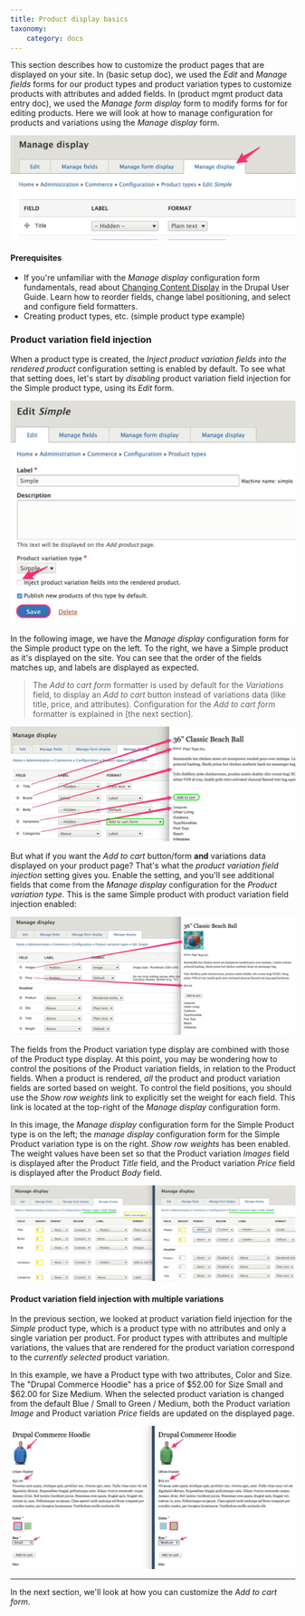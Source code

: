 ```yaml
---
title: Product display basics
taxonomy:
    category: docs
---
```


This section describes how to customize the product pages that are displayed on your site. In (basic setup doc), we used the *Edit* and *Manage fields* forms for our product types and product variation types to customize products with attributes and added fields. In (product mgmt product data entry doc), we used the *Manage form display* form to modify forms for for editing products. Here we will look at how to manage configuration for products and variations using the *Manage display* form.

![Product manage display ui](../../images/product-display-ui-1.jpg)

#### Prerequisites
- If you're unfamiliar with the *Manage display* configuration form fundamentals, read about [Changing Content Display] in the Drupal User Guide. Learn how to reorder fields, change label positioning, and select and configure field formatters.
- Creating product types, etc. (simple product type example)

### Product variation field injection

When a product type is created, the *Inject product variation fields into the rendered product* configuration setting is enabled by default. To see what that setting does, let's start by *disabling* product variation field injection for the Simple product type, using its *Edit* form.

![Disable variation field injection](../../images/product-display-ui-2.jpg)

In the following image, we have the *Manage display* configuration form for the Simple product type on the left. To the right, we have a Simple product as it's displayed on the site. You can see that the order of the fields matches up, and labels are displayed as expected.

> The *Add to cart form* formatter is used by default for the *Variations* field, to display an *Add to cart* button instead of variations data (like title, price, and attributes). Configuration for the *Add to cart form* formatter is explained in [the next section].

![Display without field injection](../../images/product-display-ui-3.jpg)

But what if you want the *Add to cart* button/form **and** variations data displayed on your product page? That's what the *product variation field injection* setting gives you. Enable the setting, and you'll see additional fields that come from the *Manage display* configuration for the *Product variation type*. This is the same Simple product with product variation field injection enabled:

![Display with field injection](../../images/product-display-ui-4.jpg)

The fields from the Product variation type display are combined with those of the Product type display. At this point, you may be wondering how to control the positions of the Product variation fields, in relation to the Product fields. When a product is rendered, *all* the product and product variation fields are sorted based on weight. To control the field positions, you should use the *Show row weights* link to explicitly set the weight for each field. This link is located at the top-right of the *Manage display* configuration form.

In this image, the *Manage display* configuration form for the Simple Product type is on the left; the *manage display* configuration form for the Simple Product variation type is on the right. *Show row weights* has been enabled. The weight values have been set so that the Product variation *Images* field is displayed after the Product *Title* field, and the Product variation *Price* field is displayed after the Product *Body* field.

![Ordering injected fields](../../images/product-display-ui-5.jpg)

#### Product variation field injection with multiple variations

In the previous section, we looked at product variation field injection for the *Simple* product type, which is a product type with no attributes and only a single variation per product. For product types with attributes and multiple variations, the values that are rendered for the product variation correspond to the *currently selected* product variation.

In this example, we have a Product type with two attributes, Color and Size. The "Drupal Commerce Hoodie" has a price of $52.00 for Size Small and $62.00 for Size Medium. When the selected product variation is changed from the default Blue / Small to Green / Medium, both the Product variation *Image* and Product variation *Price* fields are updated on the displayed page.

![Ordering injected fields](../../images/product-display-ui-6.jpg)

---
In the next section, we'll look at how you can customize the *Add to cart form*.

[Changing Content Display]: https://www.drupal.org/docs/user_guide/en/structure-content-display.html
